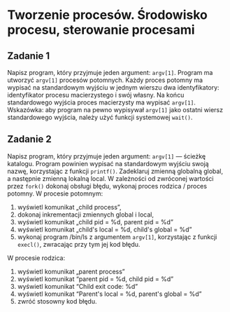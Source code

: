 # Tworzenie procesów. Środowisko procesu, sterowanie procesami

## Zadanie 1

Napisz program, który przyjmuje jeden argument: `argv[1]`. Program ma utworzyć `argv[1]` procesów potomnych. Każdy proces potomny ma wypisać na standardowym wyjściu w jednym wierszu dwa identyfikatory: identyfikator procesu macierzystego i swój własny. Na końcu standardowego wyjścia proces macierzysty ma wypisać `argv[1]`. Wskazówka: aby program na pewno wypisywał `argv[1]` jako ostatni wiersz standardowego wyjścia, należy użyć funkcji systemowej `wait()`.
## Zadanie 2
Napisz program, który przyjmuje jeden argument: `argv[1]` — ścieżkę katalogu. Program powinien wypisać na standardowym wyjściu swoją nazwę, korzystając z funkcji `printf()`. Zadeklaruj zmienną globalną global, a następnie zmienną lokalną local. W zależności od zwróconej wartości przez `fork()` dokonaj obsługi błędu, wykonaj proces rodzica / proces potomny. W procesie potomnym:

1. wyświetl komunikat „child process”,
2. dokonaj inkrementacji zmiennych global i local,
3. wyświetl komunikat „child pid = %d, parent pid = %d”
4. wyświetl komunikat „child's local = %d, child's global = %d”
5. wykonaj program /bin/ls z argumentem `argv[1]`, korzystając z funkcji `execl()`, zwracając przy tym jej kod błędu.

W procesie rodzica:

1. wyświetl komunikat „parent process”
2. wyświetl komunikat “parent pid = %d, child pid = %d”
3. wyświetl komunikat “Child exit code: %d”
4. wyświetl komunikat “Parent's local = %d, parent's global = %d”
5. zwróć stosowny kod błędu.

